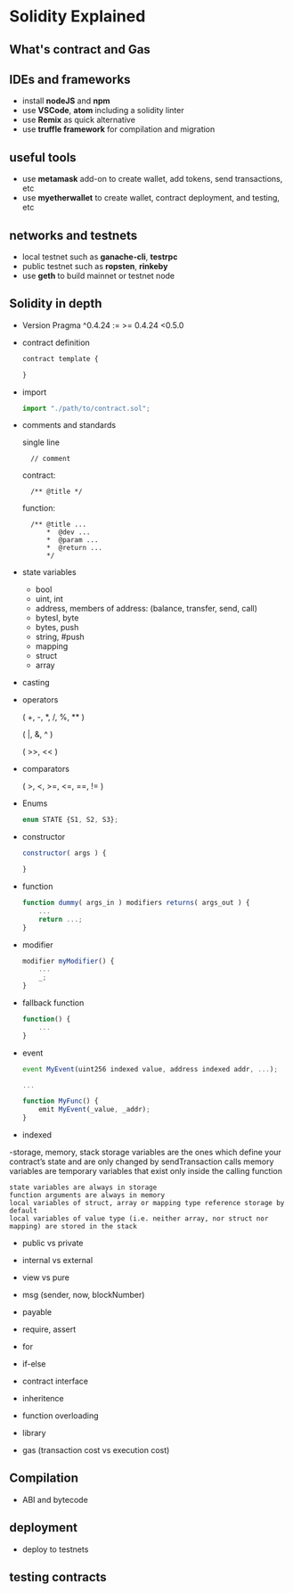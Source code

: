 # Solidity Explained

## What's contract and Gas

## IDEs and frameworks

- install **nodeJS** and **npm**
- use **VSCode**, **atom** including a solidity linter
- use **Remix** as quick alternative
- use **truffle framework** for compilation and migration

## useful tools

- use **metamask** add-on to create wallet, add tokens, send transactions, etc
- use **myetherwallet** to create wallet, contract deployment, and testing, etc

## networks and testnets

- local testnet such as **ganache-cli**, **testrpc**
- public testnet such as **ropsten**, **rinkeby**
- use **geth** to build mainnet or testnet node

## Solidity in depth

- Version Pragma
    ^0.4.24 :=  >= 0.4.24 <0.5.0
- contract definition

    ```javascript
    contract template {

    }
    ```

- import

    ```javascript
    import "./path/to/contract.sol";
    ```

- comments and standards

    single line

        // comment
  
    contract:

        /** @title */

    function:

        /** @title ...
            *  @dev ...
            *  @param ...
            *  @return ...
            */

- state variables
  
    - bool
    - uint, int
    - address, members of address: (balance, transfer, send, call)
    - bytesI, byte
    - bytes,  push
    - string, #push
    - mapping
    - struct
    - array

- casting

- operators

    ( +, -, *, /, %, ** )

    ( |, &, ^ )

    ( >>, << )

- comparators

    ( >, <, >=, <=, ==, != )

- Enums
  
    ```javascript
    enum STATE {S1, S2, S3};
    ```

- constructor

    ```javascript
    constructor( args ) {

    }
    ```

- function

    ```javascript
    function dummy( args_in ) modifiers returns( args_out ) {
        ...
        return ...;
    }
    ```

- modifier

    ```javascript
    modifier myModifier() {
        ...
        _;
    }
    ```

- fallback function

    ```javascript
    function() {
        ...
    }
    ```

- event

    ```javascript
    event MyEvent(uint256 indexed value, address indexed addr, ...);

    ...

    function MyFunc() {
        emit MyEvent(_value, _addr);
    }
    ```

- indexed

-storage, memory, stack
    storage variables are the ones which define your contract’s state and are only changed by sendTransaction calls
    memory variables are temporary variables that exist only inside the calling function

    state variables are always in storage
    function arguments are always in memory
    local variables of struct, array or mapping type reference storage by default
    local variables of value type (i.e. neither array, nor struct nor mapping) are stored in the stack

- public vs private
- internal vs external
- view vs pure

- msg (sender, now, blockNumber)
- payable
- require, assert
- for
- if-else
- contract interface
- inheritence
- function overloading
- library
- gas (transaction cost vs execution cost)

## Compilation

- ABI and bytecode

## deployment

- deploy to testnets

## testing contracts